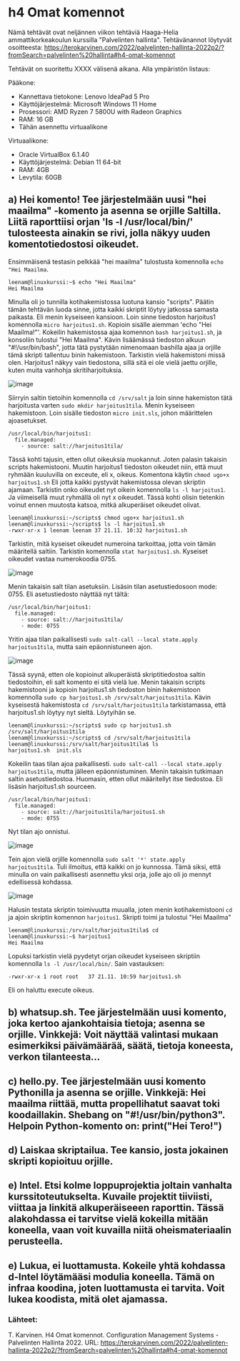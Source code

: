 # h4 Omat komennot

Nämä tehtävät ovat neljännen viikon tehtäviä Haaga-Helia ammattikorkeakoulun kurssilla "Palvelinten hallinta". Tehtävänannot löytyvät osoitteesta: https://terokarvinen.com/2022/palvelinten-hallinta-2022p2/?fromSearch=palvelinten%20hallinta#h4-omat-komennot

Tehtävät on suoritettu XXXX välisenä aikana. Alla ympäristön listaus:

Pääkone:

- Kannettava tietokone: Lenovo IdeaPad 5 Pro
- Käyttöjärjestelmä: Microsoft Windows 11 Home
- Prosessori: AMD Ryzen 7 5800U with Radeon Graphics
- RAM: 16 GB
- Tähän asennettu virtuaalikone

Virtuaalikone:

- Oracle VirtualBox 6.1.40
- Käyttöjärjestelmä: Debian 11 64-bit
- RAM: 4GB
- Levytila: 60GB

## a) Hei komento! Tee järjestelmään uusi "hei maailma" -komento ja asenna se orjille Saltilla. Liitä raporttiisi orjan 'ls -l /usr/local/bin/' tulosteesta ainakin se rivi, jolla näkyy uuden komentotiedostosi oikeudet.

Ensimmäisenä testasin pelkkää "hei maailma" tulostusta komennolla `echo "Hei Maailma`. 

    leenam@linuxkurssi:~$ echo "Hei Maailma"
    Hei Maailma

Minulla oli jo tunnilla kotihakemistossa luotuna kansio "scripts". Päätin tämän tehtävän luoda sinne, jotta kaikki skriptit löytyy jatkossa samasta paikasta. Eli menin kyseiseen kansioon. Loin sinne tiedoston harjoitus1 komennolla `micro harjoitus1.sh`. Kopioin sisälle aiemman 'echo "Hei Maailma!"'. Kokeilin hakemistossa ajaa komennon `bash harjoitus1.sh`, ja konsoliin tulostui "Hei Maailma". Kävin lisäämässä tiedoston alkuun "#!/usr/bin/bash", jotta tätä pystytään nimenomaan bashilla ajaa ja orjille tämä skripti tallentuu binin hakemistoon. Tarkistin vielä hakemistoni missä olen. Harjoitus1 näkyy vain tiedostona, sillä sitä ei ole vielä jaettu orjille, kuten muita vanhohja skritiharjoituksia. 

![image](https://user-images.githubusercontent.com/111494018/203002876-11854c2c-4008-473f-b200-e04581359f3d.png)
    
Siirryin saltin tietoihin komennolla `cd /srv/salt` ja loin sinne hakemiston tätä harjoitusta varten `sudo mkdir harjoitus1tila`. Menin kyseiseen hakemistoon. Loin sisälle tiedoston `micro init.sls`, johon määrittelen ajoasetukset.

    /usr/local/bin/harjoitus1:
      file.managed:
        - source: salt://harjoitus1tila/

Tässä kohti tajusin, etten ollut oikeuksia muokannut. Joten palasin takaisin scripts hakemistooni. Muutin harjoitus1 tiedoston oikeudet niin, että muut ryhmään kuuluvilla on exceute, eli x, oikeus. Komentona käytin `chmod ugo+x harjoitus1.sh` Eli jotta kaikki pystyvät hakemistossa olevan skriptin ajamaan. Tarkistin onko oikeudet nyt oikein komennolla `ls -l harjoitus1`. Ja viimeisellä muut ryhmällä oli nyt x oikeudet. Tässä kohti olisin tietenkin voinut ennen muutosta katsoa, mitkä alkuperäiset oikeudet olivat.
   
    leenam@linuxkurssi:~/scripts$ chmod ugo+x harjoitus1.sh
    leenam@linuxkurssi:~/scripts$ ls -l harjoitus1.sh 
    -rwxr-xr-x 1 leenam leenam 37 21.11. 10:32 harjoitus1.sh
    
Tarkistin, mitä kyseiset oikeudet numeroina tarkoittaa, jotta voin tämän määritellä saltiin. Tarkistin komennolla `stat harjoitus1.sh`. Kyseiset oikeudet vastaa numerokoodia 0755. 

![image](https://user-images.githubusercontent.com/111494018/203006875-6bccf8a4-4381-4a0c-9e6a-a292502ba2e1.png)

Menin takaisin salt tilan asetuksiin. Lisäsin tilan asetustiedosoon mode: 0755. Eli asetustiedosto näyttää nyt tältä:

    /usr/local/bin/harjoitus1:
      file.managed:
        - source: salt://harjoitus1tila/
        - mode: 0755

Yritin ajaa tilan paikallisesti `sudo salt-call --local state.apply harjoitus1tila`, mutta sain epäonnistuneen ajon. 

![image](https://user-images.githubusercontent.com/111494018/203007500-891a5b1c-991f-4168-8700-5ce3dd7fd010.png)

Tässä syynä, etten ole kopioinut alkuperäistä skriptitiedostoa saltin tiedostoihin, eli salt komento ei sitä vielä lue. Menin takaisin scripts hakemistooni ja kopioin harjoitus1.sh tiedoston binin hakemistoon komennolla `sudo cp harjoitus1.sh /srv/salt/harjoitus1tila`. Kävin kyseisestä hakemistosta `cd /srv/salt/harjoitus1tila` tarkistamassa, että harjoitus1.sh löytyy nyt sieltä. Löytyihän se. 

    leenam@linuxkurssi:~/scripts$ sudo cp harjoitus1.sh /srv/salt/harjoitus1tila
    leenam@linuxkurssi:~/scripts$ cd /srv/salt/harjoitus1tila
    leenam@linuxkurssi:/srv/salt/harjoitus1tila$ ls
    harjoitus1.sh  init.sls
    
Kokeilin taas tilan ajoa paikallisesti. `sudo salt-call --local state.apply harjoitus1tila`, mutta jälleen epäonnistuminen. Menin takaisin tutkimaan saltin asetustiedostoa. Huomasin, etten ollut määritellyt itse tiedostoa. Eli lisäsin harjoitus1.sh sourceen. 

    /usr/local/bin/harjoitus1:
      file.managed:
        - source: salt://harjoitus1tila/harjoitus1.sh
        - mode: 0755
        
Nyt tilan ajo onnistui. 

![image](https://user-images.githubusercontent.com/111494018/203010748-6d806fa6-f42e-4ceb-bd7c-6412b06e95d7.png)

Tein ajon vielä orjille komennolla `sudo salt '*' state.apply harjoitus1tila`. Tuli ilmoitus, että kaikki on jo kunnossa. Tämä siksi, että minulla on vain paikallisesti asennettu yksi orja, jolle ajo oli jo mennyt edellisessä kohdassa. 
    
![image](https://user-images.githubusercontent.com/111494018/203011052-053a5c81-e26a-4cd8-a130-dcad1aa2eb2e.png)

Halusin testata skriptin toimivuutta muualla, joten menin kotihakemistooni `cd` ja ajoin skriptin komennon `harjoitus1`. Skripti toimi ja tulostui "Hei Maailma"

    leenam@linuxkurssi:/srv/salt/harjoitus1tila$ cd
    leenam@linuxkurssi:~$ harjoitus1
    Hei Maailma

Lopuksi tarkistin vielä pyydetyt orjan oikeudet kyseiseen skriptiin komennolla `ls -l /usr/local/bin/`. Sain vastauksen:

    -rwxr-xr-x 1 root root   37 21.11. 10:59 harjoitus1.sh

Eli on haluttu execute oikeus.


## b) whatsup.sh. Tee järjestelmään uusi komento, joka kertoo ajankohtaisia tietoja; asenna se orjille. Vinkkejä: Voit näyttää valintasi mukaan esimerkiksi päivämäärää, säätä, tietoja koneesta, verkon tilanteesta...

## c) hello.py. Tee järjestelmään uusi komento Pythonilla ja asenna se orjille. Vinkkejä: Hei maailma riittää, mutta propellihatut saavat toki koodaillakin. Shebang on "#!/usr/bin/python3". Helpoin Python-komento on: print("Hei Tero!")

## d) Laiskaa skriptailua. Tee kansio, josta jokainen skripti kopioituu orjille.

## e) Intel. Etsi kolme loppuprojektia joltain vanhalta kurssitoteutukselta. Kuvaile projektit tiiviisti, viittaa ja linkitä alkuperäiseeen raporttin. Tässä alakohdassa ei tarvitse vielä kokeilla mitään koneella, vaan voit kuvailla niitä oheismateriaalin perusteella.

## e) Lukua, ei luottamusta. Kokeile yhtä kohdassa d-Intel löytämääsi modulia koneella. Tämä on infraa koodina, joten luottamusta ei tarvita. Voit lukea koodista, mitä olet ajamassa.

### Lähteet:

T. Karvinen. H4 Omat komennot. Configuration Management Systems - Palvelinten Hallinta 2022. URL: https://terokarvinen.com/2022/palvelinten-hallinta-2022p2/?fromSearch=palvelinten%20hallinta#h4-omat-komennot
